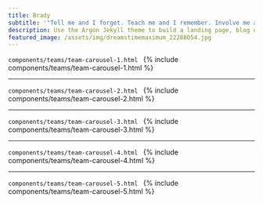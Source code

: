```yaml
---
title: Brady
subtitle: '"Tell me and I forget. Teach me and I remember. Involve me and I learn.'" -Benjamin Franklin
description: Use the Argon Jekyll theme to build a landing page, blog or complete website.
featured_image: /assets/img/dreamstimemaximum_22288054.jpg
---
```


```components/teams/team-carousel-1.html ```
{% include components/teams/team-carousel-1.html %}

---
```components/teams/team-carousel-2.html ```
{% include components/teams/team-carousel-2.html %}

---
```components/teams/team-carousel-3.html ```
{% include components/teams/team-carousel-3.html %}

---
```components/teams/team-carousel-4.html ```
{% include components/teams/team-carousel-4.html %}

---
```components/teams/team-carousel-5.html ```
{% include components/teams/team-carousel-5.html %}